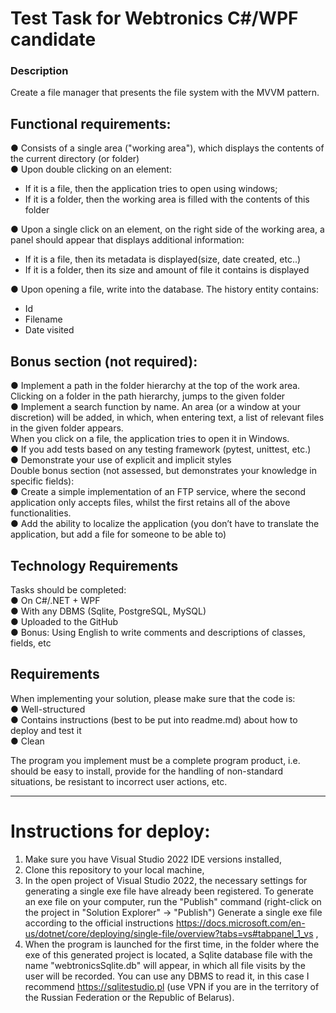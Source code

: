 # Test Task for Webtronics C#/WPF candidate
### Description
Create a file manager that presents the file system with the MVVM pattern. 

## Functional requirements:
●	Consists of a single area ("working area"), which displays the contents of the current directory (or folder)  
●	Upon double clicking on an element:  
  -	If it is a file, then the application tries to open using windows;  
  -	If it is a folder, then the working area is filled with the contents of this folder  

●	Upon a single click on an element, on the right side of the working area, a panel should appear that displays additional information:  
  -	If it is a file, then its metadata is displayed(size, date created, etc..)  
  -	If it is a folder, then its size and amount of file it contains is displayed  

●	Upon opening a file, write into the database. The history entity contains:  
  -	Id  
  -	Filename  
  -	Date visited  

  
## Bonus section (not required):
●	Implement a path in the folder hierarchy at the top of the work area. Clicking on a folder in the path hierarchy, jumps to the given folder  
●	Implement a search function by name. An area (or a window at your discretion) will be added, in which, when entering text, a list of relevant files in the given folder appears.  
When you click on a file, the application tries to open it in Windows.  
●	If you add tests based on any testing framework (pytest, unittest, etc.)  
●	Demonstrate your use of explicit and implicit styles  
Double bonus section (not assessed, but demonstrates your knowledge in specific fields):  
●	Create a simple implementation of an FTP service, where the second application only accepts files, whilst the first retains all of the above functionalities.  
●	Add the ability to localize the application (you don’t have to translate the application, but add a file for someone to be able to)  
  
## Technology Requirements
Tasks should be completed:  
●	On C#/.NET + WPF  
●	With any DBMS (Sqlite, PostgreSQL, MySQL)  
●	Uploaded to the GitHub  
●	Bonus: Using English to write comments and descriptions of classes, fields, etc  
  
## Requirements
When implementing your solution, please make sure that the code is:  
●	Well-structured  
●	Contains instructions (best to be put into readme.md) about how to deploy and test it  
●	Clean  
  
The program you implement must be a complete program product, i.e. should be easy to install, provide for the handling of non-standard situations, be resistant to incorrect user actions, etc.  
  
--------------------------------------------------------------------------  
  
# Instructions for deploy:
1) Make sure you have Visual Studio 2022 IDE versions installed,
2) Clone this repository to your local machine,
3) In the open project of Visual Studio 2022, the necessary settings for generating a single exe file have already been registered.
To generate an exe file on your computer, run the "Publish" command (right-click on the project in "Solution Explorer" -> "Publish")
Generate a single exe file according to the official instructions
https://docs.microsoft.com/en-us/dotnet/core/deploying/single-file/overview?tabs=vs#tabpanel_1_vs ,
4) When the program is launched for the first time, in the folder where the exe of this generated project is located, a Sqlite database file with the name "webtronicsSqlite.db" will appear, in which all file visits by the user will be recorded. You can use any DBMS to read it, in this case I recommend https://sqlitestudio.pl (use VPN if you are in the territory of the Russian Federation or the Republic of Belarus).
